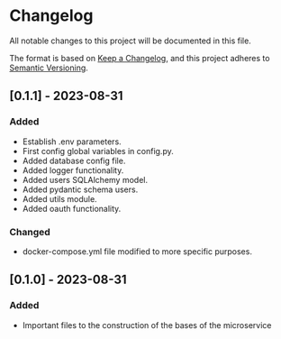 # Changelog

All notable changes to this project will be documented in this file.

The format is based on [Keep a Changelog](https://keepachangelog.com/en/1.0.0/),
and this project adheres to [Semantic Versioning](https://semver.org/spec/v2.0.0.html).

## [0.1.1] - 2023-08-31

### Added

- Establish .env parameters.
- First config global variables in config.py.
- Added database config file.
- Added logger functionality.
- Added users SQLAlchemy model.
- Added pydantic schema users.
- Added utils module.
- Added oauth functionality.

### Changed

- docker-compose.yml file modified to more specific purposes.

## [0.1.0] - 2023-08-31

### Added

- Important files to the construction of the bases of the microservice

